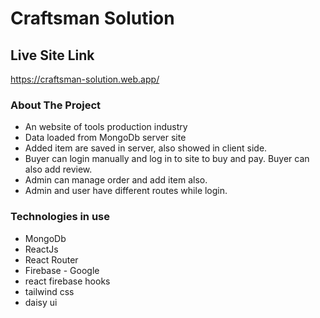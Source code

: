 # Craftsman Solution



##  Live Site Link

https://craftsman-solution.web.app/

###  About The Project
* An website of tools production industry
* Data loaded from MongoDb server site
* Added item are saved in  server, also showed in client side.
* Buyer can login manually and log in to site to buy and pay. Buyer can also add review.
* Admin can manage order and add item also.
* Admin and user have different routes while login.

### Technologies in use

* MongoDb
* ReactJs
* React Router
* Firebase - Google
* react firebase hooks
* tailwind css
* daisy ui

